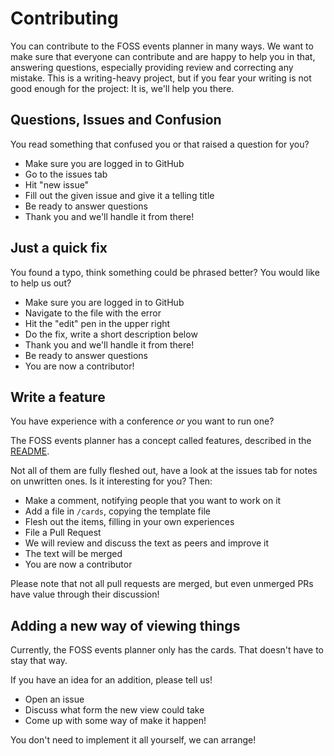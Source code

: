 # Contributing

You can contribute to the FOSS events planner in many ways. We want to make sure that everyone can contribute and are happy to help you in that, answering questions, especially providing review and correcting any mistake. This is a writing-heavy project, but if you fear your writing is not good enough for the project: It is, we'll help you there.

## Questions, Issues and Confusion

You read something that confused you or that raised a question for you?

* Make sure you are logged in to GitHub
* Go to the issues tab
* Hit "new issue"
* Fill out the given issue and give it a telling title
* Be ready to answer questions
* Thank you and we'll handle it from there!

## Just a quick fix

You found a typo, think something could be phrased better? You would like to help us out?

* Make sure you are logged in to GitHub
* Navigate to the file with the error
* Hit the "edit" pen in the upper right
* Do the fix, write a short description below
* Thank you and we'll handle it from there!
* Be ready to answer questions
* You are now a contributor!

## Write a feature

You have experience with a conference _or_ you want to run one?

The FOSS events planner has a concept called features, described in the [README](README.md).

Not all of them are fully fleshed out, have a look at the issues tab for notes on unwritten ones.
Is it interesting for you? Then:

* Make a comment, notifying people that you want to work on it
* Add a file in `/cards`, copying the template file
* Flesh out the items, filling in your own experiences
* File a Pull Request
* We will review and discuss the text as peers and improve it
* The text will be merged
* You are now a contributor

Please note that not all pull requests are merged, but even unmerged PRs have value through their discussion!

## Adding a new way of viewing things

Currently, the FOSS events planner only has the cards. That doesn't have to stay that way.

If you have an idea for an addition, please tell us!

* Open an issue
* Discuss what form the new view could take
* Come up with some way of make it happen!

You don't need to implement it all yourself, we can arrange!
